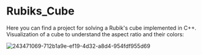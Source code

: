 # Rubiks_Cube
Here you can find a project for solving a Rubik's cube implemented in C++.
Visualization of a cube to understand the aspect ratio and their colors: 

![243471069-712b1a9e-ef19-4d32-a8d4-954fdf955d69](https://github.com/nastyxxaavs/Rubiks_Cube/assets/113058066/0bc5594a-c04b-4640-b931-5a001172f721)
